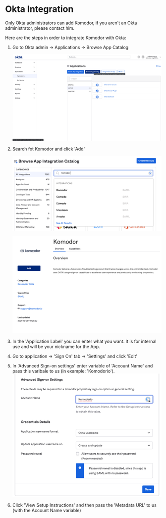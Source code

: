 # Okta Integration

Only Okta administrators can add Komodor, if you aren't an Okta administrator, please contact him.

Here are the steps in order to integrate Komodor with Okta:

1. Go to Okta admin -> Applications -> Browse App Catalog

   ![BrowseAppCatalog](./browse_app_catalog.png)

2. Search fot Komodor and click 'Add'

   ![SearchKomodor](./search_komodor.png)

   ![AddKomodor](./add_komodor.png)

3. In the 'Application Label' you can enter what you want. It is for internal use and will be your nickname for the App.

4. Go to application -> 'Sign On' tab -> 'Settings' and click 'Edit'

5. In 'Advanced Sign-on settings' enter variable of 'Account Name' and pass this varibale to us (in example: 'Komodorio').
   ![KomodorioAccountName](./komodorio_account_name.png)

6. Click 'View Setup Instructions' and then pass the 'Metadata URL' to us (with the Account Name variable)

